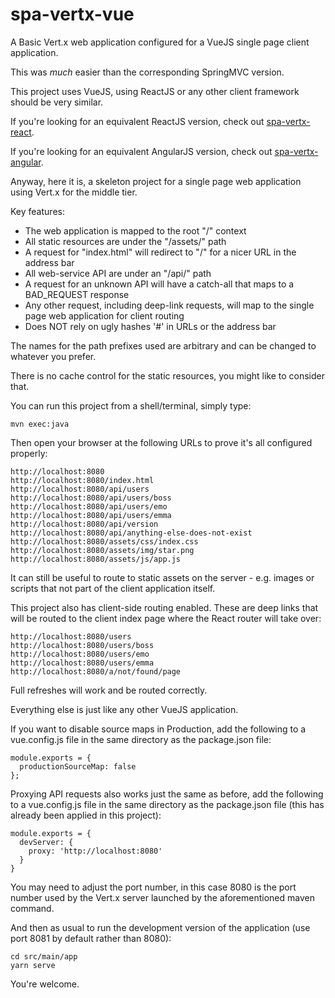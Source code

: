 # spa-vertx-vue
A Basic Vert.x web application configured for a VueJS single page client application.

This was *much* easier than the corresponding SpringMVC version.

This project uses VueJS, using ReactJS or any other client framework should be very similar.

If you're looking for an equivalent ReactJS version, check out [spa-vertx-react](https://github.com/caprica/spa-vertx-react).

If you're looking for an equivalent AngularJS version, check out [spa-vertx-angular](https://github.com/caprica/spa-vertx-angular).

Anyway, here it is, a skeleton project for a single page web application using Vert.x for the middle tier.

Key features:

 * The web application is mapped to the root "/" context
 * All static resources are under the "/assets/" path
 * A request for "index.html" will redirect to "/" for a nicer URL in the address bar
 * All web-service API are under an "/api/" path
 * A request for an unknown API will have a catch-all that maps to a BAD_REQUEST response
 * Any other request, including deep-link requests, will map to the single page web application for client
   routing
 * Does NOT rely on ugly hashes '#' in URLs or the address bar

The names for the path prefixes used are arbitrary and can be changed to whatever you prefer.

There is no cache control for the static resources, you might like to consider that.

You can run this project from a shell/terminal, simply type:

```
mvn exec:java
```


Then open your browser at the following URLs to prove it's all configured properly:

```
http://localhost:8080
http://localhost:8080/index.html
http://localhost:8080/api/users
http://localhost:8080/api/users/boss
http://localhost:8080/api/users/emo
http://localhost:8080/api/users/emma
http://localhost:8080/api/version
http://localhost:8080/api/anything-else-does-not-exist
http://localhost:8080/assets/css/index.css
http://localhost:8080/assets/img/star.png
http://localhost:8080/assets/js/app.js
```

It can still be useful to route to static assets on the server - e.g. images or scripts that not part of the client
application itself.

This project also has client-side routing enabled. These are deep links that will be routed to the client index
page where the React router will take over:

```
http://localhost:8080/users
http://localhost:8080/users/boss
http://localhost:8080/users/emo
http://localhost:8080/users/emma
http://localhost:8080/a/not/found/page
```

Full refreshes will work and be routed correctly.

Everything else is just like any other VueJS application.

If you want to disable source maps in Production, add the following to a vue.config.js file in the same directory as the
package.json file:

```
module.exports = {
  productionSourceMap: false
};
```

Proxying API requests also works just the same as before, add the following to a vue.config.js file in the same
directory as the package.json file (this has already been applied in this project):

```
module.exports = {
  devServer: {
    proxy: 'http://localhost:8080'
  }
}
```

You may need to adjust the port number, in this case 8080 is the port number used by the Vert.x server launched
by the aforementioned maven command.

And then as usual to run the development version of the application (use port 8081 by default rather than 8080):

```
cd src/main/app
yarn serve
```

You're welcome.
